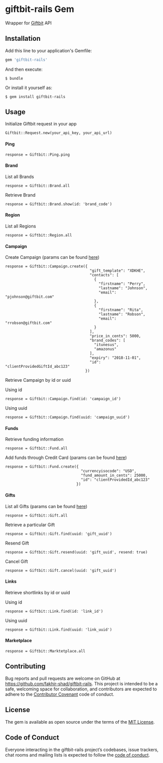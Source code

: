 # giftbit-rails Gem

Wrapper for [Giftbit](https://www.giftbit.com/giftbitapi/) API

## Installation

Add this line to your application's Gemfile:

```ruby
gem 'giftbit-rails'
```

And then execute:

    $ bundle

Or install it yourself as:

    $ gem install giftbit-rails

## Usage

Initialize Giftbit request in your app

    Giftbit::Request.new(your_api_key, your_api_url)
    
#### Ping

    response = Giftbit::Ping.ping
    
#### Brand

List all Brands

    response = Giftbit::Brand.all
    
Retrieve Brand

    response = Giftbit::Brand.show(id: 'brand_code')
    
#### Region

List all Regions

    response = Giftbit::Region.all
    
#### Campaign

Create Campaign (params can be found [here](https://www.giftbit.com/giftbitapi/#/reference/1/campaign/create-campaign))

    response = Giftbit::Campaign.create({
                                          "gift_template": "XDKHE",
                                          "contacts": [
                                            {
                                              "firstname": "Perry",
                                              "lastname": "Johnson",
                                              "email": "pjohnson@giftbit.com"
                                            },
                                            {
                                              "firstname": "Rita",
                                              "lastname": "Robson",
                                              "email": "rrobson@giftbit.com"
                                            }
                                          ],
                                          "price_in_cents": 5000,
                                          "brand_codes": [
                                            "itunesus",
                                            "amazonus"
                                          ],
                                          "expiry": "2018-11-01",
                                          "id": "clientProvidedGiftId_abc123"
                                        })
                                        
Retrieve Campaign by id or uuid

Using id

    response = Giftbit::Campaign.find(id: 'campaign_id')
    
Using uuid

    response = Giftbit::Campaign.find(uuid: 'campaign_uuid')
    
#### Funds

Retrieve funding information

    response = Giftbit::Fund.all
    
Add funds through Credit Card (params can be found [here](https://www.giftbit.com/giftbitapi/#/reference/1/funds/add-funds-through-credit-card))

    response = Giftbit::Fund.create({
                                      "currencyisocode": "USD",
                                      "fund_amount_in_cents": 25000,
                                      "id": "clientProvidedId_abc123"
                                    })
                                    
#### Gifts

List all Gifts (params can be found [here](https://www.giftbit.com/giftbitapi/#/reference/1/gifts/list-gifts))

    response = Giftbit::Gift.all

Retrieve a particular Gift                                    
                                    
    response = Giftbit::Gift.find(uuid: 'gift_uuid')
    
Resend Gift

    response = Giftbit::Gift.resend(uuid: 'gift_uuid', resend: true)
    
Cancel Gift

    response = Giftbit::Gift.cancel(uuid: 'gift_uuid')
    
#### Links

Retrieve shortlinks by id or uuid

Using id

    response = Giftbit::Link.find(id: 'link_id')
    
Using uuid

    response = Giftbit::Link.find(uuid: 'link_uuid')
    
#### Marketplace

    response = Giftbit::Marktetplace.all    

## Contributing

Bug reports and pull requests are welcome on GitHub at https://github.com/fakhir-shad/giftbit-rails. This project is intended to be a safe, welcoming space for collaboration, and contributors are expected to adhere to the [Contributor Covenant](http://contributor-covenant.org) code of conduct.

## License

The gem is available as open source under the terms of the [MIT License](https://opensource.org/licenses/MIT).

## Code of Conduct

Everyone interacting in the giftbit-rails project’s codebases, issue trackers, chat rooms and mailing lists is expected to follow the [code of conduct](https://github.com/fakhir-shad/giftbit-rails/blob/master/CODE_OF_CONDUCT.md).
